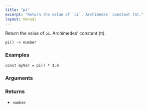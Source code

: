 ```yaml
---
title: "pi"
excerpt: "Return the value of `pi`. Archimedes’ constant (π)."
layout: manual
---
```


Return the value of `pi`. Archimedes’ constant (π).



```
pi() -> number
```

### Examples

```kcl
const myVar = pi() * 3.0
```

### Arguments


### Returns

* `number`



